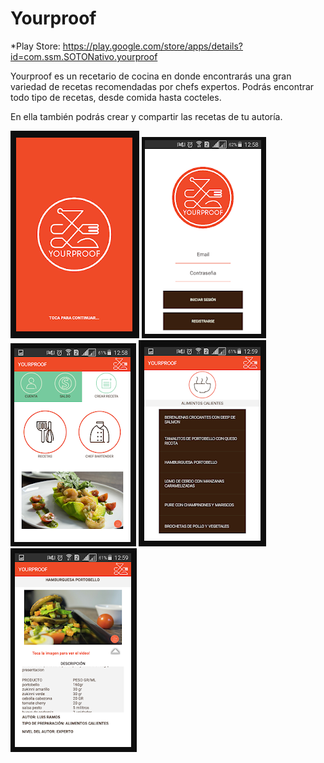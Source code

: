 # Yourproof

*Play Store: https://play.google.com/store/apps/details?id=com.ssm.SOTONativo.yourproof

Yourproof es un recetario de cocina en donde encontrarás una gran variedad de recetas recomendadas por chefs expertos.
Podrás encontrar todo tipo de recetas, desde comida hasta cocteles.

En ella también podrás crear y compartir las recetas de tu autoría.


![1](https://github.com/joagranadosme/Yourproof/blob/master/imgs/1.PNG)
![2](https://github.com/joagranadosme/Yourproof/blob/master/imgs/2.PNG)
![3](https://github.com/joagranadosme/Yourproof/blob/master/imgs/3.PNG)
![4](https://github.com/joagranadosme/Yourproof/blob/master/imgs/4.PNG)
![5](https://github.com/joagranadosme/Yourproof/blob/master/imgs/5.PNG)
